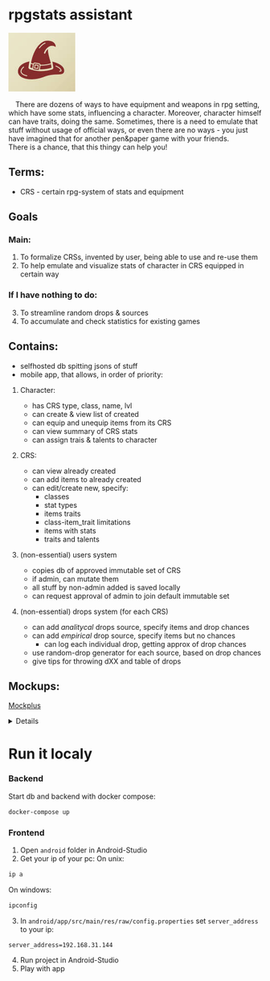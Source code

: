 # rpgstats assistant

![icon](/pictures/icon.png)

&emsp;There are dozens of ways to have equipment and weapons in rpg setting, which have some stats, influencing a character. Moreover, character himself can have traits, doing the same. Sometimes, there is a need to emulate that stuff without usage of official ways, or even there are no ways - you just have imagined that for another pen&paper game with your friends.  
There is a chance, that this thingy can help you!

## Terms:

* CRS - certain rpg-system of stats and equipment

## Goals
### Main:
1. To formalize CRSs, invented by user, being able to use and re-use them
2. To help emulate and visualize stats of character in CRS equipped in certain way
### If I have nothing to do:
3. To streamline random drops & sources 
4. To accumulate and check statistics for existing games

## Contains:

* selfhosted db spitting jsons of stuff
* mobile app, that allows, in order of priority:

1. Character:
    * has CRS type, class, name, lvl
    * can create & view list of created
    * can equip and unequip items from its CRS
    * can view summary of CRS stats
    * can assign trais & talents to character
2. CRS:
    * can view already created
    * can add items to already created
    * can edit/create new, specify:
        * classes
        * stat types
        * items traits
        * class-item_trait limitations
        * items with stats
        * traits and talents
3. (non-essential) users system
    * copies db of approved immutable set of CRS
    * if admin, can mutate them
    * all stuff by non-admin added is saved locally
    * can request approval of admin to join default immutable set

4. (non-essential) drops system (for each CRS)
    * can add *analitycal* drops source, specify items and drop chances
    * can add *empirical* drop source, specify items but no chances
        * can log each individual drop, getting approx of drop chances
    * use random-drop generator for each source, based on drop chances
    * give tips for throwing dXX and table of drops

## Mockups:

[Mockplus](https://rp.mockplus.com/run/7Nj8yah2bn/gCAbzEb5Ma/MKw93MCLUL)

<details>
there will reside some screens
</details>

# Run it localy

### Backend

Start db and backend with docker compose:
```bash
docker-compose up
```

### Frontend

1. Open `android` folder in Android-Studio
2. Get your ip of your pc: 
On unix:
```bash
ip a
```
On windows:
```cmd
ipconfig
```
3. In `android/app/src/main/res/raw/config.properties` set `server_address` to your ip:
```properties
server_address=192.168.31.144
```
4. Run project in Android-Studio
5. Play with app
